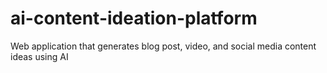# ai-content-ideation-platform
Web application that generates blog post, video, and social media content ideas using AI
